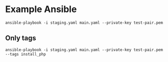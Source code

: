 # Example Ansible

```
ansible-playbook -i staging.yaml main.yaml --private-key test-pair.pem
```

## Only tags

```
ansible-playbook -i staging.yaml main.yaml --private-key test-pair.pem --tags install_php
```